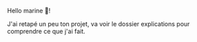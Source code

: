 Hello marine :wave:!

J'ai retapé un peu ton projet, va voir le dossier explications pour comprendre ce que j'ai fait.
